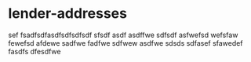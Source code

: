 # lender-addresses

sef
fsadfsdfasdfsdfsdfsdf
sfsdf
asdf
asdffwe
sdfsdf
asfwefsd
wefsfaw
fewefsd
afdewe
sadfwe
fadfwe
sdfwew
asdfwe
sdsds
sdfasef
sfawedef
fasdfs
dfesdfwe
